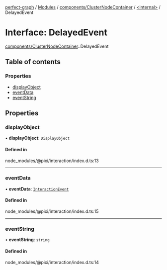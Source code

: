 [perfect-graph](../README.md) / [Modules](../modules.md) / [components/ClusterNodeContainer](../modules/components_ClusterNodeContainer.md) / [<internal\>](../modules/components_ClusterNodeContainer._internal_.md) / DelayedEvent

# Interface: DelayedEvent

[components/ClusterNodeContainer](../modules/components_ClusterNodeContainer.md).[<internal>](../modules/components_ClusterNodeContainer._internal_.md).DelayedEvent

## Table of contents

### Properties

- [displayObject](components_ClusterNodeContainer._internal_.DelayedEvent.md#displayobject)
- [eventData](components_ClusterNodeContainer._internal_.DelayedEvent.md#eventdata)
- [eventString](components_ClusterNodeContainer._internal_.DelayedEvent.md#eventstring)

## Properties

### displayObject

• **displayObject**: `DisplayObject`

#### Defined in

node_modules/@pixi/interaction/index.d.ts:13

___

### eventData

• **eventData**: [`InteractionEvent`](../classes/components_ClusterNodeContainer._internal_.InteractionEvent.md)

#### Defined in

node_modules/@pixi/interaction/index.d.ts:15

___

### eventString

• **eventString**: `string`

#### Defined in

node_modules/@pixi/interaction/index.d.ts:14

